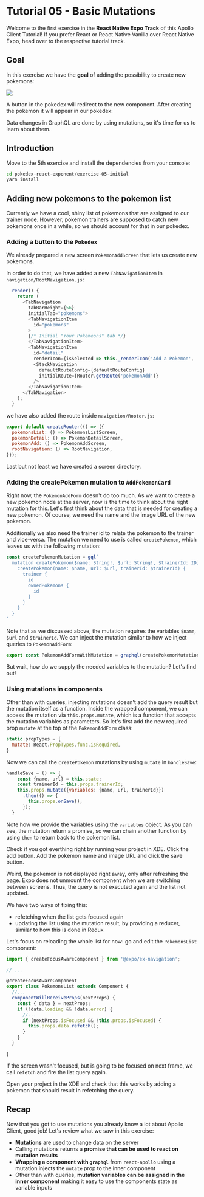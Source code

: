 # Tutorial 05 - Basic Mutations

Welcome to the first exercise in the **React Native Expo Track** of this Apollo Client Tutorial!
If you prefer React or React Native Vanilla over React Native Expo, head over to the respective tutorial track.

## Goal

In this exercise we have the **goal** of adding the possibility to create new pokemons:


![](../images/rne-05.png)

A button in the pokedex will redirect to the new component. After creating the pokemon it will appear in our pokedex:

Data changes in GraphQL are done by using mutations, so it's time for us to learn about them.

## Introduction

Move to the 5th exercise and install the dependencies from your console:

```sh
cd pokedex-react-exponent/exercise-05-initial
yarn install
```

## Adding new pokemons to the pokemon list

Currently we have a cool, shiny list of pokemons that are assigned to our trainer node. However, pokemon trainers are supposed to catch new pokemons once in a while, so we should account for that in our pokedex.

### Adding a button to the `Pokedex`

We already prepared a new screen `PokemonAddScreen` that lets us create new pokemons.

In order to do that, we have added a new `TabNavigationItem` in `navigation/RootNavigation.js`:

```js
  render() {
    return (
      <TabNavigation
        tabBarHeight={56}
        initialTab="pokemons">
        <TabNavigationItem
          id="pokemons"
        >
        {/* Initial "Your Pokemeons" tab */}
        </TabNavigationItem>
        <TabNavigationItem
          id="detail"
          renderIcon={isSelected => this._renderIcon('Add a Pokemon', 'ios-add-circle', isSelected)}>
          <StackNavigation
            defaultRouteConfig={defaultRouteConfig}
            initialRoute={Router.getRoute('pokemonAdd')}
          />
        </TabNavigationItem>
      </TabNavigation>
    );
  }
```

we have also added the route inside `navigation/Rooter.js`:

```js
export default createRouter(() => ({
  pokemonsList: () => PokemonsListScreen,
  pokemonDetail: () => PokemonDetailScreen,
  pokemonAdd: () => PokemonAddScreen,
  rootNavigation: () => RootNavigation,
}));
```
Last but not least we have created a screen directory.

### Adding the createPokemon mutation to `AddPokemonCard`

Right now, the `PokemonAddForm` doesn't do too much. As we want to create a new pokemon node at the server,
now is the time to think about the right mutation for this. Let's first think about the data that is
needed for creating a new pokemon. Of course, we need the name and the image URL of the new pokemon.

Additionally we also need the trainer id to relate the pokemon to the trainer and vice-versa.
The mutation we need to use is called `createPokemon`, which leaves us with the following mutation:

```js
const createPokemonMutation = gql`
  mutation createPokemon($name: String!, $url: String!, $trainerId: ID) {
    createPokemon(name: $name, url: $url, trainerId: $trainerId) {
      trainer {
        id
        ownedPokemons {
          id
        }
      }
    }
  }
`
```

Note that as we discussed above, the mutation requires the variables `$name`, `$url` and `$trainerId`.
We can inject the mutation similar to how we inject queries to `PokemonAddForm`:

```js
export const PokemonAddFormWithMutation = graphql(createPokemonMutation)(PokemonAddForm)
```

But wait, how do we supply the needed variables to the mutation? Let's find out!

### Using mutations in components

Other than with queries, injecting mutations doesn't add the query result but the mutation itself as a
function. Inside the wrapped component, we can access the mutation via `this.props.mutate`, which is a
function that accepts the mutation variables as parameters. So let's first add the new required
prop `mutate` at the top of the `PokemonAddForm` class:

```js
static propTypes = {
  mutate: React.PropTypes.func.isRequired,
}
```

Now we can call the `createPokemon` mutations by using `mutate` in `handleSave`:

```js
handleSave = () => {
    const {name, url} = this.state;
    const trainerId = this.props.trainerId;
    this.props.mutate({variables: {name, url, trainerId}})
      .then(() => {
        this.props.onSave();
      });
  }
```

Note how we provide the variables using the `variables` object.
As you can see, the mutation return a promise, so we can chain another function by using `then` to
return back to the pokemon list.

Check if you got everthing right by running your project in XDE.
Click the add button. Add the pokemon name and image URL and click the save button.

Weird, the pokemon is not displayed right away, only after refreshing the page.
Expo does not unmount the component when we are switching between screens.
Thus, the query is not executed again and the list not updated.

We have two ways of fixing this:
- refetching when the list gets focused again
- updating the list using the mutation result, by providing a reducer, similar to how this is done in Redux

Let's focus on reloading the whole list for now: go and edit the `PokemonsList` component:

```js
import { createFocusAwareComponent } from '@expo/ex-navigation';

// ...

@createFocusAwareComponent
export class PokemonsList extends Component {
  //...
  componentWillReceiveProps(nextProps) {
    const { data } = nextProps;
    if (!data.loading && !data.error) {
      //...
      if (nextProps.isFocused && !this.props.isFocused) {
        this.props.data.refetch();
      }
    }
  }

}
```

If the screen wasn't focused, but is going to be focused on next frame, we call `refetch` and fire the list query again.

Open your project in the XDE and check that this works by adding a pokemon that should result in refetching the query.

## Recap

Now that you got to use mutations you already know a lot about Apollo Client, good job!
Let's review what we saw in this exercise:

* **Mutations** are used to change data on the server
* Calling mutations returns a **promise that can be used to react on mutation results**
* **Wrapping a component with `graphql`** from `react-apollo` using a mutation injects the `mutate` prop
to the inner component
* Other than with queries, **mutation variables can be assigned in the inner component** making it easy
to use the components state as variable inputs
